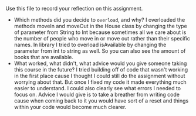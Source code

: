Use this file to record your reflection on this assignment.

- Which methods did you decide to `overload`, and why?
I overloaded the methods moveIn and moveOut in the House class by changing the type of parameter from String to Int because sometimes all we care about is the number of people who move in or move out rather than their specific names. In library I tried to overload isAvailable by changing the parameter from int to string as well. So you can also see the amount of books that are available.
- What worked, what didn't, what advice would you give someone taking this course in the future?
I tried building off of code that wasn't working in the first place cause I thought I could still do the assignment without worrying about that. But once I fixed my code it made everything much easier to understand. I could also clearly see what errors I needed to focus on. Advice I would give is to take a breather from writing code cause when coming back to it you would have sort of a reset and things within your code would become much clearer. 
